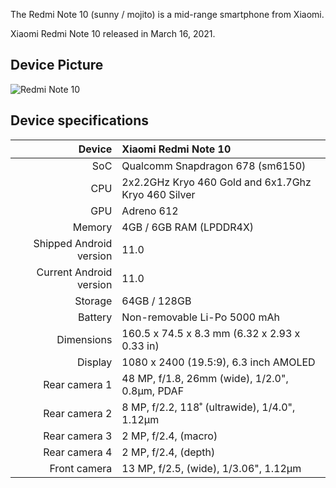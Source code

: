 The Redmi Note 10 (sunny / mojito) is a mid-range smartphone from Xiaomi.

Xiaomi Redmi Note 10 released in March 16, 2021.

## Device Picture
![Redmi Note 10](https://i01.appmifile.com/webfile/globalimg/products/pc/redmi-note-10/specs-header.png)

## Device specifications

| Device        | Xiaomi Redmi Note 10                         |
| ------------: | :---------------------------------------------- |
| SoC           | Qualcomm Snapdragon 678 (sm6150)                |
| CPU           | 2x2.2GHz Kryo 460 Gold and 6x1.7Ghz Kryo 460 Silver    |
| GPU           | Adreno 612                                      |
| Memory        | 4GB / 6GB RAM (LPDDR4X)                         |
| Shipped Android version | 11.0                                   |
| Current Android version | 11.0                                  |
| Storage       | 64GB / 128GB                                    |
| Battery       | Non-removable Li-Po 5000 mAh                    |
| Dimensions    | 160.5 x 74.5 x 8.3 mm (6.32 x 2.93 x 0.33 in)   |
| Display       | 1080 x 2400 (19.5:9), 6.3 inch AMOLED           |
| Rear camera 1 | 48 MP, f/1.8, 26mm (wide), 1/2.0", 0.8µm, PDAF  |
| Rear camera 2 | 8 MP, f/2.2, 118˚ (ultrawide), 1/4.0", 1.12µm   |
| Rear camera 3 | 2 MP, f/2.4, (macro)                            |
| Rear camera 4 | 2 MP, f/2.4, (depth)                            |
| Front camera  | 13 MP, f/2.5, (wide), 1/3.06", 1.12µm           |
